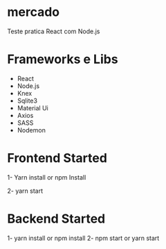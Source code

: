 # mercado

Teste pratica React com Node.js

# Frameworks e Libs

- React
- Node.js 
- Knex
- Sqlite3
- Material Ui
- Axios
- SASS
- Nodemon

# Frontend Started

1- Yarn install or npm Install

2- yarn start

# Backend Started

1- yarn install or npm install
2- npm start or yarn start
